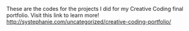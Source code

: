 These are the codes for the projects I did for my Creative Coding final portfolio. Visit this link to learn more!
http://systephanie.com/uncategorized/creative-coding-portfolio/
